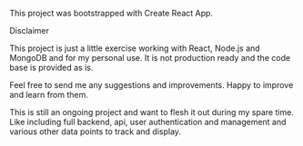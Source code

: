 
This project was bootstrapped with Create React App.

Disclaimer

This project is just a little exercise working with React, Node.js and MongoDB and for my personal use. It is not production ready and the code base is provided as is.

Feel free to send me any suggestions and improvements. Happy to improve and learn from them.




This is still an ongoing project and want to flesh it out during my spare time.
Like including full backend, api, user authentication and management and various other data points to track and display. 
